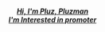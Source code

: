 
<h1 align="center">
  <a href="https://git.io/typing-svg">
</h1>

<h5 align="center">

<p align="center">
  Hi, I'm Pluz, Pluzman <br>
  I'm Interested in promoter
  <br>
</p>


